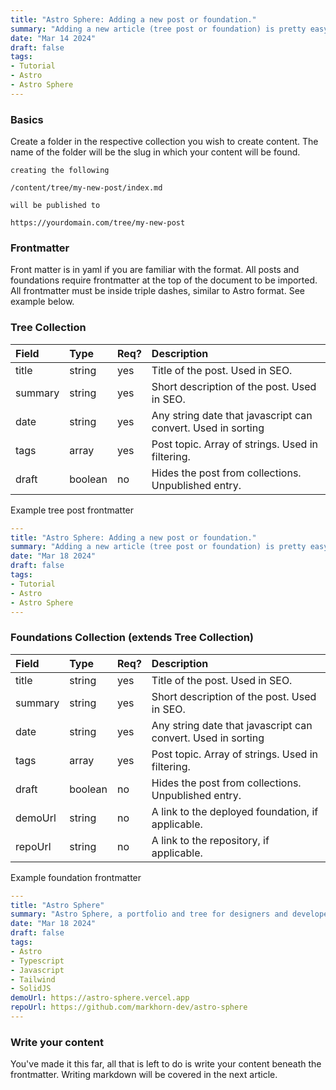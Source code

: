 ```yaml
---
title: "Astro Sphere: Adding a new post or foundation."
summary: "Adding a new article (tree post or foundation) is pretty easy."
date: "Mar 14 2024"
draft: false
tags:
- Tutorial
- Astro
- Astro Sphere
---
```

### Basics

Create a folder in the respective collection you wish to create content. The name of the folder will be the slug in which your content will be found.

```text
creating the following

/content/tree/my-new-post/index.md

will be published to

https://yourdomain.com/tree/my-new-post

```

### Frontmatter

Front matter is in yaml if you are familiar with the format. All posts and foundations require frontmatter at the top of the document to be imported. All frontmatter must be inside triple dashes, similar to Astro format. See example below.

### Tree Collection

| Field   | Type    | Req? | Description                                                   |
| :------ | :------ | :--- | :------------------------------------------------------------ |
| title   | string  | yes  | Title of the post. Used in SEO.                               |
| summary | string  | yes  | Short description of the post. Used in SEO.                   |
| date    | string  | yes  | Any string date that javascript can convert. Used in sorting  |
| tags    | array   | yes  | Post topic. Array of strings. Used in filtering.              |
| draft   | boolean | no   | Hides the post from collections. Unpublished entry.           |

Example tree post frontmatter

```yaml
---
title: "Astro Sphere: Adding a new post or foundation."
summary: "Adding a new article (tree post or foundation) is pretty easy."
date: "Mar 18 2024"
draft: false
tags:
- Tutorial
- Astro
- Astro Sphere
---
```

### Foundations Collection (extends Tree Collection)

| Field   | Type    | Req? | Description                                                   |
| :------ | :------ | :--- | :------------------------------------------------------------ |
| title   | string  | yes  | Title of the post. Used in SEO.                               |
| summary | string  | yes  | Short description of the post. Used in SEO.                   |
| date    | string  | yes  | Any string date that javascript can convert. Used in sorting  |
| tags    | array   | yes  | Post topic. Array of strings. Used in filtering.              |
| draft   | boolean | no   | Hides the post from collections. Unpublished entry.           |
| demoUrl | string  | no   | A link to the deployed foundation, if applicable.              |
| repoUrl | string  | no   | A link to the repository, if applicable.                      |

Example foundation frontmatter

```yaml
---
title: "Astro Sphere"
summary: "Astro Sphere, a portfolio and tree for designers and developers."
date: "Mar 18 2024"
draft: false
tags:
- Astro
- Typescript
- Javascript
- Tailwind
- SolidJS
demoUrl: https://astro-sphere.vercel.app
repoUrl: https://github.com/markhorn-dev/astro-sphere
---
```

### Write your content
You've made it this far, all that is left to do is write your content beneath the frontmatter. Writing markdown will be covered in the next article.